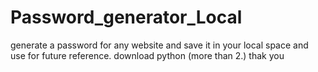 # Password_generator_Local
generate a password for any website and save it in  your local space and use for future reference.
download python (more than 2.)
thak you
